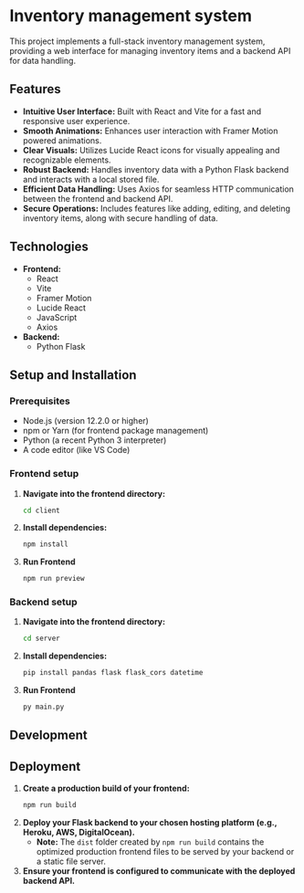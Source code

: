 # Inventory management system

This project implements a full-stack inventory management system, providing a web interface for managing inventory items and a backend API for data handling.

## Features

*   **Intuitive User Interface:** Built with React and Vite for a fast and responsive user experience.
*   **Smooth Animations:** Enhances user interaction with Framer Motion powered animations.
*   **Clear Visuals:** Utilizes Lucide React icons for visually appealing and recognizable elements.
*   **Robust Backend:** Handles inventory data with a Python Flask backend and interacts with a local stored file.
*   **Efficient Data Handling:** Uses Axios for seamless HTTP communication between the frontend and backend API.
*   **Secure Operations:** Includes features like adding, editing, and deleting inventory items, along with secure handling of data.

## Technologies

*   **Frontend:**
    *   React
    *   Vite
    *   Framer Motion
    *   Lucide React
    *   JavaScript
    *   Axios
*   **Backend:**
    *   Python Flask

## Setup and Installation

### Prerequisites

*   Node.js (version 12.2.0 or higher)
*   npm or Yarn (for frontend package management)
*   Python (a recent Python 3 interpreter)
*   A code editor (like VS Code)

### Frontend setup

1.  **Navigate into the frontend directory:**
    ```bash
    cd client
    ```

2.  **Install dependencies:**
    ```bash
    npm install
    ```

3. **Run Frontend**
    ```bash
    npm run preview
    ```
### Backend setup

1.  **Navigate into the frontend directory:**
    ```bash
    cd server
    ```

2.  **Install dependencies:**
    ```bash
    pip install pandas flask flask_cors datetime
    ```

3. **Run Frontend**
    ```bash
    py main.py
    ```
## Development


## Deployment

1.  **Create a production build of your frontend:**
    ```bash
    npm run build
    ```
2.  **Deploy your Flask backend to your chosen hosting platform (e.g., Heroku, AWS, DigitalOcean).**
    *   **Note:** The `dist` folder created by `npm run build` contains the optimized production frontend files to be served by your backend or a static file server.
3.  **Ensure your frontend is configured to communicate with the deployed backend API.**